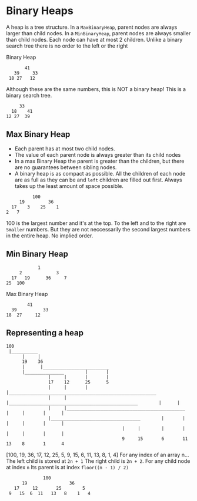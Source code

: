# Binary Heaps

A heap is a tree structure. In a `MaxBinaryHeap`, parent nodes are always larger than child nodes. In a `MinBinaryHeap`, parent nodes are always smaller than child nodes. Each node can have at most
2 children. Unlike a binary search tree there is no order to the left or the right

Binary Heap

```
       41
   39     33
 18 27   12

```

Although these are the same numbers, this is NOT a binary heap! This is a binary search tree.

```
     33
  18    41
12 27  39
```

## Max Binary Heap

- Each parent has at most two child nodes.
- The value of each parent node is always greater than its child nodes
- In a max Binary Heap the parent is greater than the children, but there are
  no guarantees between sibling nodes.
- A binary heap is as compact as possible. All the children of each node are as full as they can
  be and `left` children are filled out first. Always takes up the least amount of space possible.

```
          100
     19         36
  17    3    25    1
2   7
```

100 is the largest number and it's at the top. To the left and to the right are `Smaller` numbers. But they are not neccessarily the second largest numbers in the entire heap. No implied order.

## Min Binary Heap

```
            1
     2             3
  17   19      36     7
25  100
```

Max Binary Heap

```
        41
  39          33
18  27     12
```

## Representing a heap

```
100
 |__________
      |     |
      19    36
      |      |_________________________
      |_______________        |       |
                |     |       |       |
                17    12      25      5
                |     |       |       |________________________________________________________
                |     |       |_________________________________________________        |      |
                |     |_____________________________________________      |     |       |      |
                |__________________________________        |       |      |     |       |      |
                                            |     |        |       |      |     |       |      |
                                            9     15       6       11     13    8       1      4
```

[100, 19, 36, 17, 12, 25, 5, 9, 15, 6, 11, 13, 8, 1, 4]
For any index of an array n... The left child is stored at `2n + 1`
The right child is `2n + 2`. For any child node at index `n` Its parent is at index `floor((n - 1) / 2)`

```
              100
      19                36
   17     12       25        5
 9   15  6  11   13   8    1   4
```
